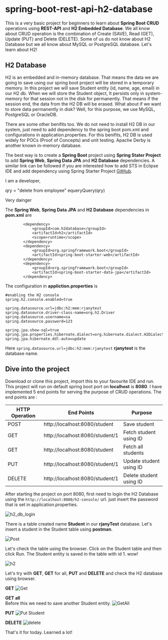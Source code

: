 # spring-boot-rest-api-h2-database
This is a very basic project for beginners to learn about **Spring Boot CRUD** operations using **REST-API** and **H2 Embedded Database**. We all know about CRUD operation is the combination of Create (SAVE), Read (GET), Update (PUT) and Delete (DELETE). Some of us do not know about H2 Database but we all know about MySQL or PostgreSQL database. Let's learn about H2!<br/>

## H2 Database
H2 is an embedded and in-memory database. That means the data we are going to save using our spring boot project will be stored in a temporary memory. In this project we will save Student entity (id, name, age, email) in our H2 db. When we will store the Student object, It persists only in system-memory for that session not in the disk for permanently. That means if the session end, the data from the H2 DB will be erased. What about if we want to store data permanently in disk? Well, for this purpose, we use MySQL, PostgreSQL or OracleDB. <br/>

There are some other benifits too. We do not need to install H2 DB in our system, just need to add dependency to the spring boot pom.xml and configurations in application.properties. For this benifits, H2 DB is used widely for POCs (Proof of Concepts) and unit testing. Apache Derby is another known in-memory database.<br/> 

The best way is to create a **Spring Boot** project using **Spring Stater Project** to add **Spring Web**, **Spring Data JPA** and **H2 Database** dependencies. A similar link can be followed if you are interested how to add STS in Eclipse IDE and add dependency using Spring Starter Project [GitHub](https://github.com/rafsan-jany/spring-boot-web). <br/>


I am a developer, 

qry = "delete from employee"
equeryQuery(qry)

Very dainger



The **Spring Web**, **Spring Data JPA** and **H2 Database** dependencies in **pom.xml** are <br/>

``````
		<dependency>
			<groupId>com.h2database</groupId>
			<artifactId>h2</artifactId>
			<scope>runtime</scope>
		</dependency>
		<dependency>
			<groupId>org.springframework.boot</groupId>
			<artifactId>spring-boot-starter-web</artifactId>
		</dependency>
		<dependency>
			<groupId>org.springframework.boot</groupId>
			<artifactId>spring-boot-starter-data-jpa</artifactId>
		</dependency>
``````

The configuration in **appliction.properties** is <br/>

``````````
#enabling the H2 console  
spring.h2.console.enabled=true

spring.datasource.url=jdbc:h2:mem:rjanytest
spring.datasource.driver-class-name=org.h2.Driver
spring.datasource.username=sa
spring.datasource.password=123

spring.jpa.show-sql=true
spring.jpa.properties.hibernate.dialect=org.hibernate.dialect.H2Dialect
spring.jpa.hibernate.ddl-auto=update
``````````
Here `spring.datasource.url=jdbc:h2:mem:rjanytest` **rjanytest** is the database name.

## Dive into the project
Download or clone this project, import this to your favourite IDE and run. This project will run on default spring boot port on **localhost** is **8080**. I have implemented 5 end points for serving the purpose of CRUD operations. The end points are : <br/>

HTTP Operation | End Points | Purpose
------------ | ------------- | --------------
POST | http://localhost:8080/student | Save student
GET | http://localhost:8080/student/1 | Fetch student using ID
GET | http://localhost:8080/student | Fetch all students
PUT | http://localhost:8080/student/1 | Update student using ID
DELETE | http://localhost:8080/student/1 | Delete student using ID

After starting the project on port 8080, first need to login the H2 Database using the `http://localhost:8080/h2-console/` url. just insert the password that is set in application.properties. <br/>

![h2_db_login](https://user-images.githubusercontent.com/27615818/124883761-7bae4e80-dff3-11eb-883a-c1968fee2f11.PNG)

There is a table created name **Student** in our **rjanyTest** database. Let's insert a student in the Student table using **postman**.

![Post](https://user-images.githubusercontent.com/27615818/124884378-0727df80-dff4-11eb-830e-ac03a593a573.PNG)

Let's check the table using the browser. Click on the Student table and then click Run. The Student entity is saved in the table with id 1. wow!

![h2](https://user-images.githubusercontent.com/27615818/124884784-6ede2a80-dff4-11eb-8f93-4f7be2655f87.PNG)

Let's try with **GET**, **GET** for all, **PUT** and **DELETE** and check the H2 database using browser.

**GET**
![Get](https://user-images.githubusercontent.com/27615818/124885502-25daa600-dff5-11eb-9478-41801c1ce795.PNG)

**GET all** <br/>
Before this we need to save another Student entity. 
![GetAll](https://user-images.githubusercontent.com/27615818/124885681-54588100-dff5-11eb-8259-bafa9aa2c8b0.PNG)

**PUT**
![Put Student](https://user-images.githubusercontent.com/27615818/124885904-9255a500-dff5-11eb-854b-1d36e28c4e31.PNG)

**DELETE**
![delete](https://user-images.githubusercontent.com/27615818/124886338-f2e4e200-dff5-11eb-87db-6ffd979fb00d.PNG)

That's it for today. Learned a lot!





